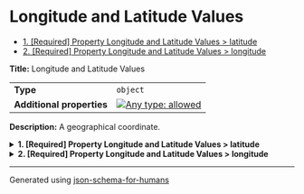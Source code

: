 # Longitude and Latitude Values

- [1. [Required] Property Longitude and Latitude Values > latitude](#latitude)
- [2. [Required] Property Longitude and Latitude Values > longitude](#longitude)

**Title:** Longitude and Latitude Values

|                           |                                                                                                                                   |
| ------------------------- | --------------------------------------------------------------------------------------------------------------------------------- |
| **Type**                  | `object`                                                                                                                          |
| **Additional properties** | [![Any type: allowed](https://img.shields.io/badge/Any%20type-allowed-green)](# "Additional Properties of any type are allowed.") |

**Description:** A geographical coordinate.

<details>
<summary>
<strong> <a name="latitude"></a>1. [Required] Property Longitude and Latitude Values > latitude</strong>  

</summary>
<blockquote>

|          |          |
| -------- | -------- |
| **Type** | `number` |

| Restrictions |          |
| ------------ | -------- |
| **Minimum**  | &ge; -90 |
| **Maximum**  | &le; 90  |

</blockquote>
</details>

<details>
<summary>
<strong> <a name="longitude"></a>2. [Required] Property Longitude and Latitude Values > longitude</strong>  

</summary>
<blockquote>

|          |          |
| -------- | -------- |
| **Type** | `number` |

| Restrictions |           |
| ------------ | --------- |
| **Minimum**  | &ge; -180 |
| **Maximum**  | &le; 180  |

</blockquote>
</details>

----------------------------------------------------------------------------------------------------------------------------
Generated using [json-schema-for-humans](https://github.com/coveooss/json-schema-for-humans)